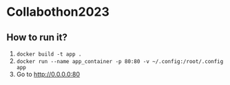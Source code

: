 # Collabothon2023
## How to run it?

1. `docker build -t app .`
2. `docker run --name app_container -p 80:80 -v ~/.config:/root/.config app`
3. Go to http://0.0.0.0:80
